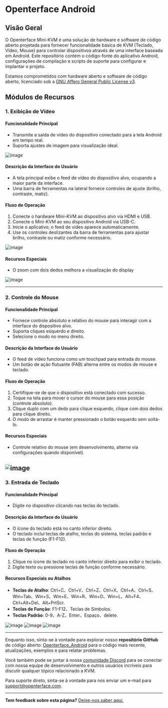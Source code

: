 # Openterface Android

## Visão Geral

O Openterface Mini-KVM é uma solução de hardware e software de código aberto projetada para fornecer funcionalidade básica de KVM (Teclado, Vídeo, Mouse) para controlar dispositivos através de uma interface baseada em Android. Este repositório contém o código-fonte do aplicativo Android, configurações de compilação e scripts de suporte para configurar e implantar o projeto.

Estamos comprometidos com hardware aberto e software de código aberto, licenciado sob a [GNU Affero General Public License v3](LICENSE).

## Módulos de Recursos

### 1. Exibição de Vídeo

#### Funcionalidade Principal

-   Transmite a saída de vídeo do dispositivo conectado para a tela Android em tempo real.
-   Suporta ajustes de imagem para visualização ideal.

![image](../../images/android/videoConnect.jpg)

#### Descrição da Interface do Usuário

-   A tela principal exibe o feed de vídeo do dispositivo alvo, ocupando a maior parte da interface.
-   Uma barra de ferramentas na lateral fornece controles de ajuste (brilho, contraste, matiz).

#### Fluxo de Operação

1. Conecte o hardware Mini-KVM ao dispositivo alvo via HDMI e USB.
2. Conecte o Mini-KVM ao seu dispositivo Android via USB-C.
3. Inicie o aplicativo; o feed de vídeo aparece automaticamente.
4. Use os controles deslizantes da barra de ferramentas para ajustar brilho, contraste ou matiz conforme necessário.

![image](../../images/android/colorSetting.jpg)

#### Recursos Especiais

-   O zoom com dois dedos melhora a visualização do display

![image](../../images/android/enlargeAndSideBar.jpg)

---

### 2. Controle do Mouse

#### Funcionalidade Principal

-   Fornece controle absoluto e relativo do mouse para interagir com a interface do dispositivo alvo.
-   Suporta cliques esquerdo e direito.
-   Selecione o modo no menu direito.

#### Descrição da Interface do Usuário

-   O feed de vídeo funciona como um touchpad para entrada do mouse.
-   Um botão de ação flutuante (FAB) alterna entre os modos de mouse e teclado.

#### Fluxo de Operação

1. Certifique-se de que o dispositivo está conectado com sucesso.
2. Toque na tela para mover o cursor do mouse para essa posição (controle absoluto).
3. Clique duplo com um dedo para clique esquerdo, clique com dois dedos para clique direito.
4. O modo de arrastar é manter pressionado o botão esquerdo sem soltá-lo.

#### Recursos Especiais

-   Controle relativo do mouse (em desenvolvimento, alterne via configurações quando disponível).

## ![image](../../images/android/mouseThouchMode.jpg)

### 3. Entrada de Teclado

#### Funcionalidade Principal

-   Digite no dispositivo clicando nas teclas do teclado.

#### Descrição da Interface do Usuário

-   O ícone do teclado está no canto inferior direito.
-   O teclado inclui teclas de atalho, teclas do sistema, teclas padrão e teclas de função (F1-F12).

#### Fluxo de Operação

1. Clique no ícone do teclado no canto inferior direito para exibir o teclado.
2. Digite texto ou pressione teclas de função conforme necessário.

#### Recursos Especiais ou Atalhos

-   **Teclas de Atalho**: Ctrl+C、Ctrl+V、Ctrl+Z、Ctrl+X、Ctrl+A、Ctrl+S、
    Win+Tab、Win+S、Win+E、Win+R、Win+D、Win+L、Alt+F4、Ctrl+Alt+Del、Alt+PrtScr.
-   **Teclas de Função**: F1-F12、Teclas de Símbolos.
-   **Teclas Padrão**: 0-9、A-Z、Enter、Espaço、delete.

![image](../../images/android/enlargeAndKeyBoard.jpg)
![image](../../images/android/keyBoardFunction.jpg)
![image](../../images/android/keyBoardSystem.jpg)

---

Enquanto isso, sinta-se à vontade para explorar nosso **repositório GitHub** de código aberto: [Openterface_Android](https://github.com/TechxArtisanStudio/Openterface_Android) para o código mais recente, atualizações, exemplos e para relatar problemas.

Você também pode se juntar à nossa [comunidade Discord](/discord) para se conectar com nossa equipe de desenvolvimento e outros usuários incríveis para discutir qualquer tópico relacionado a KVM.

Para suporte direto, sinta-se à vontade para nos enviar um e-mail para [support@openterface.com](mailto:support@openterface.com).

---

**Tem feedback sobre esta página?** [Deixe-nos saber aqui.](https://forms.gle/wmxoR2C1VdG36mT69)